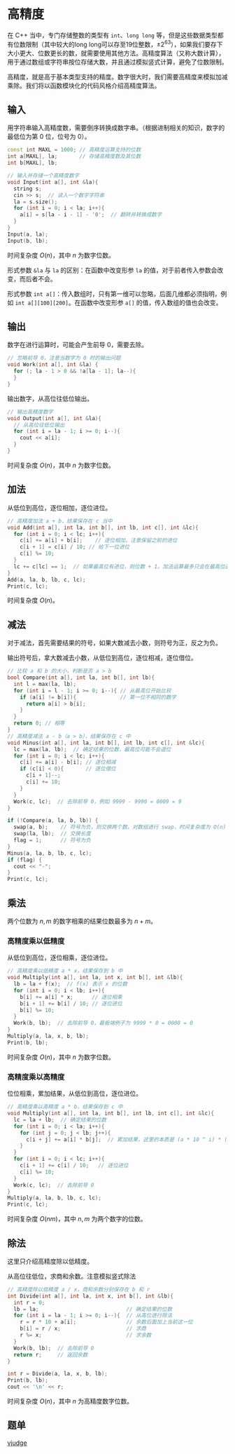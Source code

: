 # 高精度

在 C++ 当中，专门存储整数的类型有 `int`、`long long` 等，但是这些数据类型都有位数限制（其中较大的long long可以存至19位整数，$\pm 2^{63}$），如果我们要存下大小更大、位数更长的数，就需要使用其他方法。高精度算法（又称大数计算），用于通过数组或字符串按位存储大数，并且通过模拟竖式计算，避免了位数限制。

高精度，就是高于基本类型支持的精度。数字很大时，我们需要高精度来模拟加减乘除。我们将以函数模块化的代码风格介绍高精度算法。

## 输入

用字符串输入高精度数，需要倒序转换成数字串。（根据进制相关的知识，数字的最低位为第 $0$ 位，位号为 $0$）。

```cpp
const int MAXL = 1000; // 高精度运算支持的位数
int a[MAXL], la;       // 存储高精度数及其位数
int b[MAXL], lb;

// 输入并存储一个高精度数字
void Input(int a[], int &la){
  string s;
  cin >> s;  // 读入一个数字字符串
  la = s.size();
  for (int i = 0; i < la; i++){
    a[i] = s[la - i - 1] - '0';  // 翻转并转换成数字
  }
}
Input(a, la);
Input(b, lb);
```

时间复杂度 $O(n)$，其中 $n$ 为数字位数。

形式参数 `&la` 与 `la` 的区别：在函数中改变形参 `la` 的值，对于前者传入参数会改变，而后者不会。

形式参数 `int a[]`：传入数组时，只有第一维可以忽略，后面几维都必须指明，例如 `int a[][100][200]`。在函数中改变形参 `a[]` 的值，传入数组的值也会改变。

## 输出

数字在进行运算时，可能会产生前导 $0$，需要去除。

```cpp
// 忽略前导 0，注意当数字为 0 时的输出问题
void Work(int a[], int &la) {
  for (; la - 1 > 0 && !a[la - 1]; la--){
  }
}
```

输出数字，从高位往低位输出。

```cpp
// 输出高精度数字
void Output(int a[], int &la){
  // 从高位往低位输出
  for (int i = la - 1; i >= 0; i--){
    cout << a[i];
  }
}
```

时间复杂度 $O(n)$，其中 $n$ 为数字位数。

## 加法

从低位到高位，逐位相加，逐位进位。

```cpp
// 高精度加法 a + b，结果保存在 c 当中
void Add(int a[], int la, int b[], int lb, int c[], int &lc){
  for (int i = 0; i < lc; i++){
    c[i] += a[i] + b[i];	// 逐位相加，注意保留之前的进位
    c[i + 1] = c[i] / 10; // 给下一位进位
    c[i] %= 10;
  }
  lc += c[lc] == 1;  // 如果最高位有进位，则位数 + 1。加法运算最多只会在最高位进 1 位。
}
Add(a, la, b, lb, c, lc);
Print(c, lc);
```

时间复杂度 $O(n)$。

## 减法

对于减法，首先需要结果的符号，如果大数减去小数，则符号为正，反之为负。

输出符号后，拿大数减去小数，从低位到高位，逐位相减，逐位借位。

```cpp
// 比较 a 和 b 的大小，判断是否 a > b
bool Compare(int a[], int la, int b[], int lb){
  int l = max(la, lb);
  for (int i = l - 1; i >= 0; i--){ // 从最高位开始比较
    if (a[i] != b[i]){              // 第一位不相同的数字
      return a[i] > b[i];
    }
  }
  return 0; // 相等
}
// 高精度减法 a - b（a > b），结果保存在 c 中
void Minus(int a[], int la, int b[], int lb, int c[], int &lc){
  lc = max(la, lb);  // 确定结果的位数，最高位可能不会退位
  for (int i = 0; i < lc; i++){
    c[i] += a[i] - b[i]; // 逐位相减
    if (c[i] < 0){       // 逐位借位
      c[i + 1]--;
      c[i] += 10;
    }
  }
  Work(c, lc);  // 去除前导 0，例如 9999 - 9990 = 0009 = 9
}

if (!Compare(a, la, b, lb)) {
  swap(a, b);    // 符号为负，则交换两个数。对数组进行 swap，时间复杂度为 O(n)
  swap(la, lb);  // 交换长度
  flag = 1;      // 符号为负
}
Minus(a, la, b, lb, c, lc);
if (flag) {
  cout << "-";
}
Print(c, lc);
```

##  乘法

两个位数为 $n, m$ 的数字相乘的结果位数最多为 $n + m$。

### 高精度乘以低精度

从低位到高位，逐位相乘，逐位进位。

```cpp
// 高精度乘以低精度 a * x，结果保存到 b 中
void Multiply(int a[], int la, int x, int b[], int &lb){
  lb = la + f(x);  // f(x) 表示 x 的位数
  for (int i = 0; i < lb; i++){
    b[i] += a[i] * x;      // 逐位相乘
    b[i + 1] += b[i] / 10; // 逐位进位
    b[i] %= 10;
  }
  Work(b, lb);  // 去除前导 0，最极端例子为 9999 * 0 = 0000 = 0
}
Multiply(a, la, x, b, lb);
Print(b, lb);
```

时间复杂度 $O(n)$，其中 $n$ 为数字位数。

### 高精度乘以高精度

位位相乘，累加结果，从低位到高位，逐位进位。

```cpp
// 高精度乘以高精度 a * b，结果保存到 c 中
void Multiply(int a[], int la, int b[], int lb, int c[], int &lc){
  lc = la + lb;  // 确定结果的位数
  for (int i = 0; i < la; i++){
    for (int j = 0; j < lb; j++){
      c[i + j] += a[i] * b[j];  // 累加结果，这里的本质是 (a * 10 ^ i) * (b * 10 ^ j) = (a * b) * 10 ^ (i + j)
    }
  }
  for (int i = 0; i < lc; i++){
    c[i + 1] += c[i] / 10;   // 逐位进位
    c[i] %= 10;
  }
  Work(c, lc);  // 去除前导 0
}
Multiply(a, la, b, lb, c, lc);
Print(c, lc);
```

时间复杂度 $O(nm)$，其中 $n, m$ 为两个数字的位数。

## 除法

这里只介绍高精度除以低精度。

从高位往低位，求商和余数。注意模拟竖式除法

```cpp
// 高精度除以低精度 a / x，商和余数分别保存在 b 和 r
int Divide(int a[], int la, int x, int b[], int &lb){
  int r = 0;
  lb = la;                            // 确定结果的位数
  for (int i = la - 1; i >= 0; i--){  // 从高位进行除法
    r = r * 10 + a[i];                // 余数后面加上当前这一位
    b[i] = r / x;                     // 求商
    r %= x;                           // 求余数
  }
  Work(b, lb);  // 去除前导 0
  return r;     // 返回余数
}

int r = Divide(a, la, x, b, lb);
Print(b, lb);
cout << '\n' << r;
```

时间复杂度 $O(n)$，其中 $n$ 为高精度数字位数。

## 题单

[vjudge](https://vjudge.net/contest/636586)